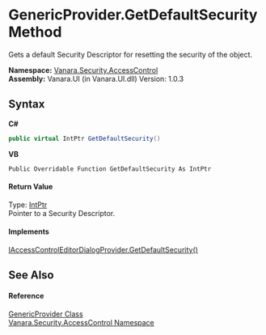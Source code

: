 # GenericProvider.GetDefaultSecurity Method 
 

Gets a default Security Descriptor for resetting the security of the object.

**Namespace:**&nbsp;<a href="62a937f8-234b-6e15-2f22-272a8ae206a7">Vanara.Security.AccessControl</a><br />**Assembly:**&nbsp;Vanara.UI (in Vanara.UI.dll) Version: 1.0.3

## Syntax

**C#**<br />
``` C#
public virtual IntPtr GetDefaultSecurity()
```

**VB**<br />
``` VB
Public Overridable Function GetDefaultSecurity As IntPtr
```


#### Return Value
Type: <a href="http://msdn2.microsoft.com/en-us/library/5he14kz8" target="_blank">IntPtr</a><br />Pointer to a Security Descriptor.

#### Implements
<a href="55fef074-1dfe-929e-ecbf-2db96020681f">IAccessControlEditorDialogProvider.GetDefaultSecurity()</a><br />

## See Also


#### Reference
<a href="b8d8d51e-378b-9b9d-583d-4216609b4738">GenericProvider Class</a><br /><a href="62a937f8-234b-6e15-2f22-272a8ae206a7">Vanara.Security.AccessControl Namespace</a><br />